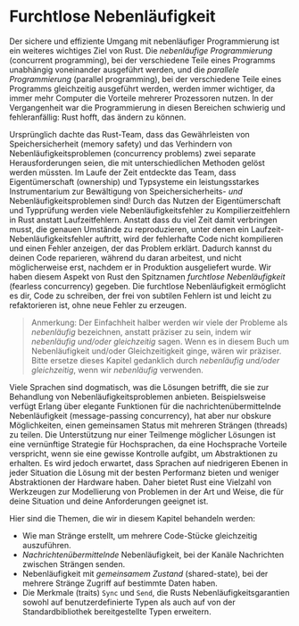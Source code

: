 # Furchtlose Nebenläufigkeit

Der sichere und effiziente Umgang mit nebenläufiger Programmierung ist ein
weiteres wichtiges Ziel von Rust. Die *nebenläufige Programmierung* (concurrent
programming), bei der verschiedene Teile eines Programms unabhängig voneinander
ausgeführt werden, und die *parallele Programmierung* (parallel programming),
bei der verschiedene Teile eines Programms gleichzeitig ausgeführt werden,
werden immer wichtiger, da immer mehr Computer die Vorteile mehrerer
Prozessoren nutzen. In der Vergangenheit war die Programmierung in diesen
Bereichen schwierig und fehleranfällig: Rust hofft, das ändern zu können.

Ursprünglich dachte das Rust-Team, dass das Gewährleisten von
Speichersicherheit (memory safety) und das Verhindern von
Nebenläufigkeitsproblemen (concurrency problems) zwei separate
Herausforderungen seien, die mit unterschiedlichen Methoden gelöst werden
müssten. Im Laufe der Zeit entdeckte das Team, dass Eigentümerschaft
(ownership) und Typsysteme ein leistungsstarkes Instrumentarium zur Bewältigung
von Speichersicherheits- *und* Nebenläufigkeitsproblemen sind! Durch das Nutzen
der Eigentümerschaft und Typprüfung werden viele Nebenläufigkeitsfehler zu
Kompilierzeitfehlern in Rust anstatt Laufzeitfehlern. Anstatt dass du viel Zeit
damit verbringen musst, die genauen Umstände zu reproduzieren, unter denen ein
Laufzeit-Nebenläufigkeitsfehler auftritt, wird der fehlerhafte Code nicht
kompilieren und einen Fehler anzeigen, der das Problem erklärt. Dadurch kannst
du deinen Code reparieren, während du daran arbeitest, und nicht möglicherweise
erst, nachdem er in Produktion ausgeliefert wurde. Wir haben diesem Aspekt von
Rust den Spitznamen *furchtlose Nebenläufigkeit* (fearless concurrency)
gegeben. Die furchtlose Nebenläufigkeit ermöglicht es dir, Code zu schreiben,
der frei von subtilen Fehlern ist und leicht zu refaktorieren ist, ohne neue
Fehler zu erzeugen.

> Anmerkung: Der Einfachheit halber werden wir viele der Probleme als
> *nebenläufig* bezeichnen, anstatt präziser zu sein, indem wir *nebenläufig
> und/oder gleichzeitig* sagen. Wenn es in diesem Buch um Nebenläufigkeit
> und/oder Gleichzeitigkeit ginge, wären wir präziser. Bitte ersetze dieses
> Kapitel gedanklich durch *nebenläufig und/oder gleichzeitig*, wenn wir
> *nebenläufig* verwenden.

Viele Sprachen sind dogmatisch, was die Lösungen betrifft, die sie zur
Behandlung von Nebenläufigkeitsproblemen anbieten. Beispielsweise verfügt
Erlang über elegante Funktionen für die nachrichtenübermittelnde
Nebenläufigkeit (message-passing concurrency), hat aber nur obskure
Möglichkeiten, einen gemeinsamen Status mit mehreren Strängen (threads) zu
teilen. Die Unterstützung nur einer Teilmenge möglicher Lösungen ist eine
vernünftige Strategie für Hochsprachen, da eine Hochsprache Vorteile
verspricht, wenn sie eine gewisse Kontrolle aufgibt, um Abstraktionen zu
erhalten. Es wird jedoch erwartet, dass Sprachen auf niedrigeren Ebenen in
jeder Situation die Lösung mit der besten Performanz bieten und weniger
Abstraktionen der Hardware haben. Daher bietet Rust eine Vielzahl von
Werkzeugen zur Modellierung von Problemen in der Art und Weise, die für deine
Situation und deine Anforderungen geeignet ist.

Hier sind die Themen, die wir in diesem Kapitel behandeln werden:

* Wie man Stränge erstellt, um mehrere Code-Stücke gleichzeitig auszuführen.
* *Nachrichtenübermittelnde* Nebenläufigkeit, bei der Kanäle Nachrichten
  zwischen Strängen senden.
* Nebenläufigkeit mit *gemeinsamem Zustand* (shared-state), bei der mehrere
  Stränge Zugriff auf bestimmte Daten haben.
* Die Merkmale (traits) `Sync` und `Send`, die Rusts Nebenläufigkeitsgarantien
  sowohl auf benutzerdefinierte Typen als auch auf von der Standardbibliothek
  bereitgestellte Typen erweitern.
